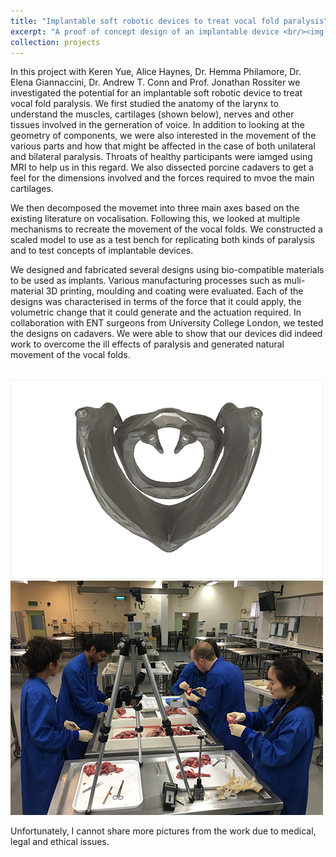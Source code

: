 ```yaml
---
title: "Implantable soft robotic devices to treat vocal fold paralysis"
excerpt: "A proof of concept design of an implantable device <br/><img src='/images/projectImages/CiC_500x300.png'>"
collection: projects
---
```


In this project with Keren Yue, Alice Haynes, Dr. Hemma Philamore, Dr. Elena Giannaccini, Dr. Andrew T. Conn and Prof. Jonathan Rossiter we investigated the potential for an implantable soft robotic device to treat vocal fold paralysis. We first studied the anatomy of the larynx to understand the muscles, cartilages (shown below), nerves and other tissues involved in the gerneration of voice. In addition to looking at the geometry of components, we were also interested in the movement of the various parts and how that might be affected in the case of both unilateral and bilateral paralysis. Throats of healthy participants were iamged using MRI to help us in this regard. We also dissected porcine cadavers to get a feel for the dimensions involved and the forces required to mvoe the main cartilages. 

We then decomposed the movemet into three main axes based on the existing literature on vocalisation. Following this, we looked at multiple mechanisms to recreate the movement of the vocal folds. We constructed a scaled model to use as a test bench for replicating both kinds of paralysis and to test concepts of implantable devices.

We designed and fabricated several designs using bio-compatible materials to be used as implants. Various manufacturing processes such as muli-material 3D printing, moulding and coating were evaluated. Each of the designs was characterised in terms of the force that it could apply, the volumetric change that it could generate and the actuation required. In collaboration with ENT surgeons from University College London, we tested the designs on cadavers. We were able to show that our devices did indeed work to overcome the ill effects of paralysis and generated natural movement of the vocal folds.

<br/><img src='/images/projectImages/CiC_500x300.png'>
<br/><img src='/images/projectImages/CiC2_500x300.png'>

Unfortunately, I cannot share more pictures from the work due to medical, legal and ethical issues.